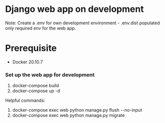 # Django web app on development

Note: Create a .env for own development environment - .env.dist populated only required env for the web app.

# Prerequisite

- Docker 20.10.7

### Set up the web app for development

1. docker-compose build
2. docker-compose up -d

Helpful commands:

1. docker-compose exec web python manage.py flush --no-input
2. docker-compose exec web python manage.py migrate
